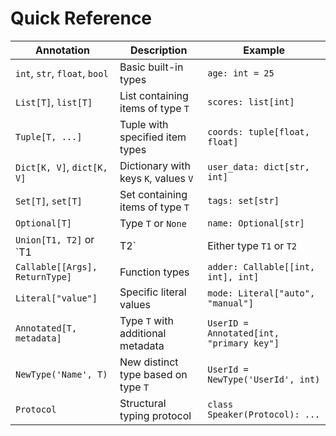 # Quick Reference

| Annotation                        | Description                         | Example                      |
|-----------------------------------|-------------------------------------|------------------------------|
| `int`, `str`, `float`, `bool`     | Basic built-in types                | `age: int = 25`              |
| `List[T]`, `list[T]`              | List containing items of type `T`   | `scores: list[int]`          |
| `Tuple[T, ...]`                   | Tuple with specified item types     | `coords: tuple[float, float]`|
| `Dict[K, V]`, `dict[K, V]`        | Dictionary with keys `K`, values `V`| `user_data: dict[str, int]`  |
| `Set[T]`, `set[T]`                | Set containing items of type `T`    | `tags: set[str]`             |
| `Optional[T]`                     | Type `T` or `None`                  | `name: Optional[str]`        |
| `Union[T1, T2]` or `T1 | T2`      | Either type `T1` or `T2`            | `value: int | str`           |
| `Callable[[Args], ReturnType]`    | Function types                      | `adder: Callable[[int, int], int]` |
| `Literal["value"]`                | Specific literal values             | `mode: Literal["auto", "manual"]` |
| `Annotated[T, metadata]`          | Type `T` with additional metadata   | `UserID = Annotated[int, "primary key"]` |
| `NewType('Name', T)`              | New distinct type based on type `T` | `UserId = NewType('UserId', int)`|
| `Protocol`                        | Structural typing protocol          | `class Speaker(Protocol): ...`|
